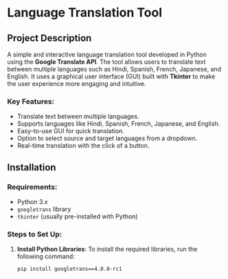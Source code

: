 
# Language Translation Tool

## Project Description
A simple and interactive language translation tool developed in Python using the **Google Translate API**. The tool allows users to translate text between multiple languages such as Hindi, Spanish, French, Japanese, and English. It uses a graphical user interface (GUI) built with **Tkinter** to make the user experience more engaging and intuitive.

### Key Features:
- Translate text between multiple languages.
- Supports languages like Hindi, Spanish, French, Japanese, and English.
- Easy-to-use GUI for quick translation.
- Option to select source and target languages from a dropdown.
- Real-time translation with the click of a button.

## Installation

### Requirements:
- Python 3.x
- `googletrans` library
- `tkinter` (usually pre-installed with Python)

### Steps to Set Up:

1. **Install Python Libraries**:
   To install the required libraries, run the following command:
   ```bash
   pip install googletrans==4.0.0-rc1


